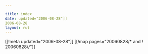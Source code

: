 ```yaml
---

title: index
date: updated="2006-08-28"]]
2006-08-28
layout: rut
---
```


[[!meta updated="2006-08-28"]]
[[!map pages="20060828/* and ! 20060828/*/*"]]
